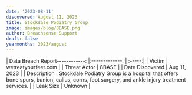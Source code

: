 ```yaml
---
date: '2023-08-11'
discovered: August 11, 2023
title: Stockdale Podiatry Group
image: images/blog/8BASE.png
author: Breachsense Support
draft: false
yearmonths: 2023/august
---
```


| Data Breach Report------------:     |:-------------:    | :-----:|
| Victim      | wetreatyourfeet.com      | 
| Threat Actor      | 8BASE      | 
| Date Discovered      | Aug 11, 2023      | 
| Description      | Stockdale Podiatry Group is a hospital that offers bone spurs, bunion, callus, corns, foot surgery, and ankle injury treatment services.      | 
| Leak Size      | Unknown      | 


